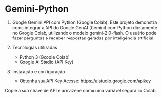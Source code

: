 # Gemini-Python

1. Google Gemini API com Python (Google Colab).
Este projeto demonstra como integrar a API do Google GenAI (Gemini) com Python diretamente no Google Colab, utilizando o modelo gemini-2.0-flash. O usuário pode fazer perguntas e receber respostas geradas por inteligência artificial.

3. Tecnologias utilizadas
    - Python 3 (Google Colab)
    - Google AI Studio (API Key)

4. Instalação e configuração
    - Obtenha sua API Key
    Acesse: https://aistudio.google.com/apikey

Copie a sua chave de API e armazene como uma variável segura no Colab.
